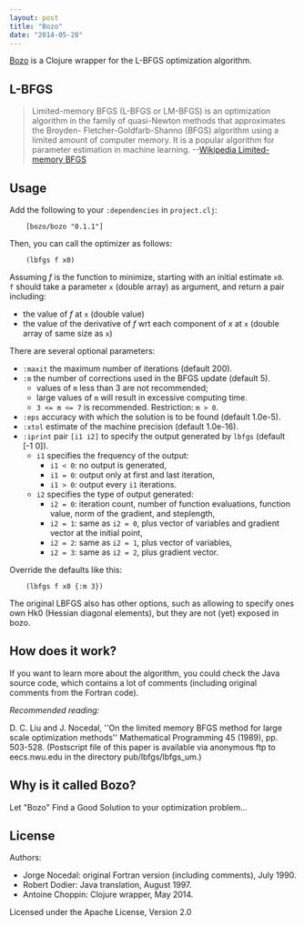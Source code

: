 ```yaml
---
layout: post
title: "Bozo"
date: "2014-05-28"
---
```


[Bozo](http://github.com/japonophile/bozo) is a Clojure wrapper for the L-BFGS optimization algorithm.

## [](https://github.com/japonophile/bozo#l-bfgs)L-BFGS

> Limited-memory BFGS (L-BFGS or LM-BFGS) is an optimization algorithm in the family of quasi-Newton methods that approximates the Broyden- Fletcher-Goldfarb-Shanno (BFGS) algorithm using a limited amount of computer memory. It is a popular algorithm for parameter estimation in machine learning. --[Wikipedia Limited-memory BFGS](http://en.wikipedia.org/wiki/Limited-memory_BFGS)

## [](https://github.com/japonophile/bozo#usage)Usage

Add the following to your `:dependencies` in `project.clj`:

```
    [bozo/bozo "0.1.1"]
```

Then, you can call the optimizer as follows:

```
    (lbfgs f x0)
```

Assuming _f_ is the function to minimize, starting with an initial estimate `x0`. `f` should take a parameter `x` (double array) as argument, and return a pair including:

- the value of _f_ at `x` (double value)
- the value of the derivative of _f_ wrt each component of _x_ at `x` (double array of same size as `x`)

There are several optional parameters:

- `:maxit` the maximum number of iterations (default 200).
- `:m` the number of corrections used in the BFGS update (default 5).
    - values of `m` less than 3 are not recommended;
    - large values of `m` will result in excessive computing time.
    - `3 <= m <= 7` is recommended. Restriction: `m > 0`.
- `:eps` accuracy with which the solution is to be found (default 1.0e-5).
- `:xtol` estimate of the machine precision (default 1.0e-16).
- `:iprint` pair `[i1 i2]` to specify the output generated by `lbfgs` (default \[-1 0\]).
    - `i1` specifies the frequency of the output:
        - `i1 < 0`: no output is generated,
        - `i1 = 0`: output only at first and last iteration,
        - `i1 > 0`: output every `i1` iterations.
    - `i2` specifies the type of output generated:
        - `i2 = 0`: iteration count, number of function evaluations, function value, norm of the gradient, and steplength,
        - `i2 = 1`: same as `i2 = 0`, plus vector of variables and gradient vector at the initial point,
        - `i2 = 2`: same as `i2 = 1`, plus vector of variables,
        - `i2 = 3`: same as `i2 = 2`, plus gradient vector.

Override the defaults like this:

```
    (lbfgs f x0 {:m 3})
```

The original LBFGS also has other options, such as allowing to specify ones own Hk0 (Hessian diagonal elements), but they are not (yet) exposed in bozo.

## [](https://github.com/japonophile/bozo#how-does-it-work)How does it work?

If you want to learn more about the algorithm, you could check the Java source code, which contains a lot of comments (including original comments from the Fortran code).

_Recommended reading:_

D. C. Liu and J. Nocedal, ''On the limited memory BFGS method for large scale optimization methods'' Mathematical Programming 45 (1989), pp. 503-528. (Postscript file of this paper is available via anonymous ftp to eecs.nwu.edu in the directory pub/lbfgs/lbfgs\_um.)

## [](https://github.com/japonophile/bozo#why-is-it-called-bozo)Why is it called Bozo?

Let "Bozo" Find a Good Solution to your optimization problem...

## [](https://github.com/japonophile/bozo#license)License

Authors:

- Jorge Nocedal: original Fortran version (including comments), July 1990.
- Robert Dodier: Java translation, August 1997.
- Antoine Choppin: Clojure wrapper, May 2014.

Licensed under the Apache License, Version 2.0
